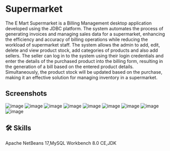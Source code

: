
# Supermarket

The E Mart Supermarket is a Billing Management desktop application developed using the JDBC 
platform. The system automates the process of generating invoices and managing sales data for a 
supermarket, enhancing the efficiency and accuracy of billing operations while reducing the 
workload of supermarket staff. The system allows the admin to add, edit, delete and view product 
stock, add categories of products and also add sellers. The seller can log in to the system using 
their login credentials and enter the details of the purchased product into the billing form, resulting 
in the generation of a bill based on the entered product details. Simultaneously, the product stock 
will be updated based on the purchase, making it an effective solution for managing inventory in 
a supermarket.


## Screenshots

![image](https://github.com/n1ranam/supermarket_billing/assets/110462325/8e6d7bcb-4a6c-4430-975c-8fecf9393789)
![image](https://github.com/n1ranam/supermarket_billing/assets/110462325/275a3f0b-6dc8-452e-a405-bb3176c6893b)
![image](https://github.com/n1ranam/supermarket_billing/assets/110462325/f01382fd-1abe-432a-a9d3-93fb24565c1e)
![image](https://github.com/n1ranam/supermarket_billing/assets/110462325/f84b20d5-bf93-4f5d-9dbf-710c61f6fd5c)
![image](https://github.com/n1ranam/supermarket_billing/assets/110462325/5cdb7e8d-6aae-44f5-a2b3-86bb815c8508)
![image](https://github.com/n1ranam/supermarket_billing/assets/110462325/4c89ed09-105b-470b-a150-809a0e6de95f)
![image](https://github.com/n1ranam/supermarket_billing/assets/110462325/09f06daa-07f8-4ecc-a822-03925a4df218)
![image](https://github.com/n1ranam/supermarket_billing/assets/110462325/eb0c9109-dd7c-438d-bbaa-7a23f7e253c8)
![image](https://github.com/n1ranam/supermarket_billing/assets/110462325/e0ba4b12-7d4e-4bd3-853f-991c3187d1f2)



## 🛠 Skills
  Apache NetBeans 17,MySQL Workbench 8.0 CE,JDK
